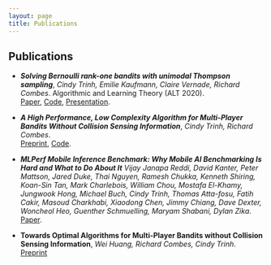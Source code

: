 ```yaml
---
layout: page
title: Publications
---
```



## Publications
- ***Solving Bernoulli rank-one bandits with unimodal Thompson sampling***, *Cindy Trinh, Emilie Kaufmann, Claire Vernade, Richard Combes*. Algorithmic and Learning Theory (ALT 2020). <br />[Paper](http://proceedings.mlr.press/v117/trinh20a.html), [Code](https://github.com/ctrnh/rank1_bandits), [Presentation]([/assets/files/alt2020.pdf]).

- ***A High Performance, Low Complexity Algorithm for Multi-Player Bandits Without Collision Sensing Information***, *Cindy Trinh, Richard Combes*. <br />[Preprint](https://arxiv.org/abs/2102.10200), [Code](https://github.com/ctrnh/multi_player_multi_armed_bandit_algorithms).


- ***MLPerf Mobile Inference Benchmark: Why Mobile AI Benchmarking Is Hard and What to Do About It*** *Vijay Janapa Reddi, David Kanter, Peter Mattson, Jared Duke, Thai Nguyen, Ramesh Chukka, Kenneth Shiring, Koan-Sin Tan, Mark Charlebois, William Chou, Mostafa El-Khamy, Jungwook Hong, Michael Buch, Cindy Trinh, Thomas Atta-fosu, Fatih Cakir, Masoud Charkhabi, Xiaodong Chen, Jimmy Chiang, Dave Dexter, Woncheol Heo, Guenther Schmuelling, Maryam Shabani, Dylan Zika*. <br />[Paper](https://arxiv.org/abs/2012.02328).


- **Towards Optimal Algorithms for Multi-Player Bandits without Collision Sensing Information**, *Wei Huang, Richard Combes, Cindy Trinh*. <br />  [Preprint](https://arxiv.org/pdf/2103.13059.pdf)